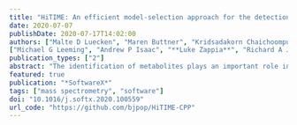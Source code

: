 ```yaml
---
title: "HiTIME: An efficient model-selection approach for the detection of unknown drug metabolites in LC-MS data"
date: 2020-07-07
publishDate: 2020-07-17T14:02:00
authors: ["Malte D Luecken", "Maren Buttner", "Kridsadakorn Chaichoompu", "Anna Danese", "Marta Interlandi", "Michaela F Mueller", "Daniel C Strobl", "**Luke Zappia**", "Martin Dugas", "Maria Colome-Tatche", "Fabian J Theis"]
["Michael G Leeming", "Andrew P Isaac", "**Luke Zappia**", "Richard A J O’Hair", "William A Donald", "Bernard J Pope"]
publication_types: ["2"]
abstract: "The identification of metabolites plays an important role in understanding drug efficacy and safety however these compounds are often difficult to identify in complex mixtures. One approach to identify drug metabolites involves utilising differentially isotopically labelled drug compounds to create unique isotopic signals that can be detected by liquid chromatography-mass spectrometry (LC-MS). User-friendly, efficient, computational tools that allow selective detection of these signals are lacking. We have developed an efficient open-source software tool called HiTIME (High-Resolution Twin-Ion Metabolite Extraction) which filters twin-ion signals in LC-MS data. The intensity of each data point in the input is replaced by a Z-score describing how well the point matches an idealised twin-ion signal versus alternative ion signatures. Here we provide a detailed description of the algorithm and demonstrate its performance on simulated and experimental data."
featured: true
publication: "*SoftwareX*"
tags: ["mass spectrometry", "software"]
doi: "10.1016/j.softx.2020.100559"
url_code: "https://github.com/bjpop/HiTIME-CPP"
---
```

